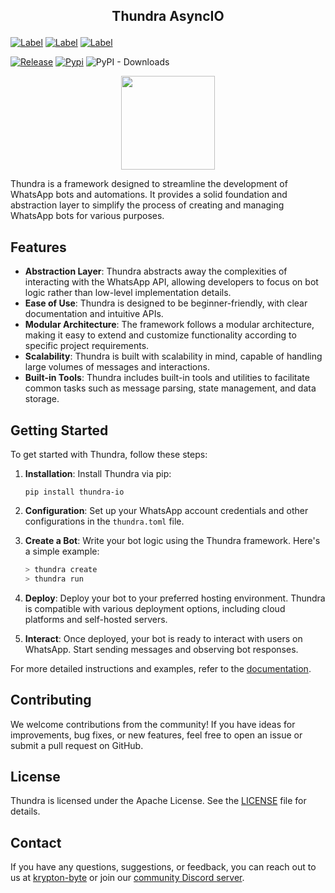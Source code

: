 ## <p align="center">Thundra AsyncIO</p>
[![Label](https://img.shields.io/badge/WHATSAPP-AUTOMATION-20B2AA?style=for-the-badge&logo=whatsapp)]()
[![Label](https://img.shields.io/badge/AGENT-LANGCHAIN-20B2AA?style=for-the-badge&logo=openai)]()
[![Label](https://img.shields.io/badge/whatsmeow-wrapper-20B2AA?style=for-the-badge&logo=go)]()

[![Release](https://github.com/krypton-byte/thundra/actions/workflows/release.yml/badge.svg)](https://github.com/krypton-byte/thundra/actions/workflows/release.yml)
[![Pypi](https://img.shields.io/pypi/v/thundra-ai.svg?logo=pypi)]()
![PyPI - Downloads](https://img.shields.io/pypi/dm/thundra-ai?logo=pypi)

<p align="center"><img src="https://raw.githubusercontent.com/krypton-byte/thundra/master/assets/logo.jpg" width="150px"/></p>

Thundra is a framework designed to streamline the development of WhatsApp bots and automations. It provides a solid foundation and abstraction layer to simplify the process of creating and managing WhatsApp bots for various purposes.

## Features

- **Abstraction Layer**: Thundra abstracts away the complexities of interacting with the WhatsApp API, allowing developers to focus on bot logic rather than low-level implementation details.
- **Ease of Use**: Thundra is designed to be beginner-friendly, with clear documentation and intuitive APIs.
- **Modular Architecture**: The framework follows a modular architecture, making it easy to extend and customize functionality according to specific project requirements.
- **Scalability**: Thundra is built with scalability in mind, capable of handling large volumes of messages and interactions.
- **Built-in Tools**: Thundra includes built-in tools and utilities to facilitate common tasks such as message parsing, state management, and data storage.


## Getting Started

To get started with Thundra, follow these steps:

1. **Installation**: Install Thundra via pip:

    ```
    pip install thundra-io
    ```

2. **Configuration**: Set up your WhatsApp account credentials and other configurations in the `thundra.toml` file.

3. **Create a Bot**: Write your bot logic using the Thundra framework. Here's a simple example:

    ```bash
    > thundra create
    > thundra run
    ```

4. **Deploy**: Deploy your bot to your preferred hosting environment. Thundra is compatible with various deployment options, including cloud platforms and self-hosted servers.

5. **Interact**: Once deployed, your bot is ready to interact with users on WhatsApp. Start sending messages and observing bot responses.

For more detailed instructions and examples, refer to the [documentation](https://thundra.krypton-byte.me).

## Contributing

We welcome contributions from the community! If you have ideas for improvements, bug fixes, or new features, feel free to open an issue or submit a pull request on GitHub.

## License

Thundra is licensed under the Apache License. See the [LICENSE](LICENSE) file for details.

## Contact

If you have any questions, suggestions, or feedback, you can reach out to us at [krypton-byte](mailto:rosid6434@gmail.com) or join our [community Discord server]().

